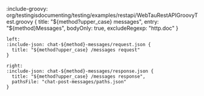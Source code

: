 :include-groovy: org/testingisdocumenting/testing/examples/restapi/WebTauRestAPIGroovyTest.groovy {
  title: "${method?upper_case} messages",
  entry: "${method}Messages",
  bodyOnly: true,
  excludeRegexp: "http.doc"
}

```columns
left:
:include-json: chat-${method}-messages/request.json {
  title: "${method?upper_case} /messages request"
}
  
right:
:include-json: chat-${method}-messages/response.json {
  title: "${method?upper_case} /messages response",
  pathsFile: "chat-post-messages/paths.json"
}
```
